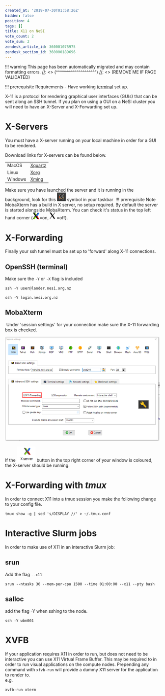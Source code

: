 ```yaml
---
created_at: '2019-07-30T01:58:26Z'
hidden: false
position: 4
tags: []
title: X11 on NeSI
vote_count: 2
vote_sum: 2
zendesk_article_id: 360001075975
zendesk_section_id: 360000189696
---
```




[//]: <> (REMOVE ME IF PAGE VALIDATED)
[//]: <> (vvvvvvvvvvvvvvvvvvvv)
!!! warning
    This page has been automatically migrated and may contain formatting errors.
[//]: <> (^^^^^^^^^^^^^^^^^^^^)
[//]: <> (REMOVE ME IF PAGE VALIDATED)

!!! prerequisite Requirements
     -   Have working
         [terminal](https://support.nesi.org.nz/hc/en-gb/sections/360000189696)
         set up.

X-11 is a protocol for rendering graphical user interfaces (GUIs) that
can be sent along an SSH tunnel. If you plan on using a GUI on a NeSI
cluster you will need to have an X-Server and X-Forwarding set up.

# X-Servers

You must have a X-server running on your local machine in order for a
GUI to be rendered.

Download links for X-servers can be found below.

|         |                                                   |
|---------|---------------------------------------------------|
| MacOS   | [Xquartz](https://www.xquartz.org/)               |
| Linux   | [Xorg](https://www.x.org/wiki/Releases/Download/) |
| Windows | [Xming](https://sourceforge.net/projects/xming/)  |

Make sure you have launched the server and it is running in the
background, look for
this ![mceclip0.png](../../assets/images/X11_on_NeSI.png) symbol in your
taskbar 
!!! prerequisite Note
     MobaXterm has a build in X server, no setup required. By default the
     server is started alongside MobaXterm. You can check it's status in
     the top left hand corner
     (![xon.png](../../assets/images/X11_on_NeSI_0.png)=on, ![off.png](../../assets/images/X11_on_NeSI_1.png)=off). 

# X-Forwarding

Finally your ssh tunnel must be set up to 'forward' along X-11
connections. 

## OpenSSH (terminal)

Make sure the `-Y` or `-X` flag is included

``` sl
ssh -Y user@lander.nesi.org.nz
```

``` sl
ssh -Y login.nesi.org.nz
```

## MobaXterm

 Under 'session settings' for your connection make sure the X-11
forwarding box is checked.

![x11moba.png](../../assets/images/X11_on_NeSI_2.png)

If the ![mceclip0.png](../../assets/images/X11_on_NeSI_3.png) button in
the top right corner of your window is coloured, the X-server should be
running.

# X-Forwarding with *tmux*

In order to connect X11 into a tmux session you make the following
change to your config file.

``` sl
tmux show -g | sed 's/DISPLAY //' > ~/.tmux.conf
```

# Interactive Slurm jobs

In order to make use of X11 in an interactive Slurm job:

## srun

Add the flag `--x11`

``` sl
srun --ntasks 36 --mem-per-cpu 1500 --time 01:00:00 --x11 --pty bash
```

## salloc

add the flag -Y when sshing to the node.

``` sl
ssh -Y wbn001
```

# XVFB

If your application requires X11 in order to run, but does not need to
be interactive you can use X11 Virtual Frame Buffer. This may be
required to in order to run visual applications on the compute nodes.
Prepending any command with `xfvb-run` will provide a dummy X11 server
for the application to render to.  
e.g.

``` sl
xvfb-run xterm
```
